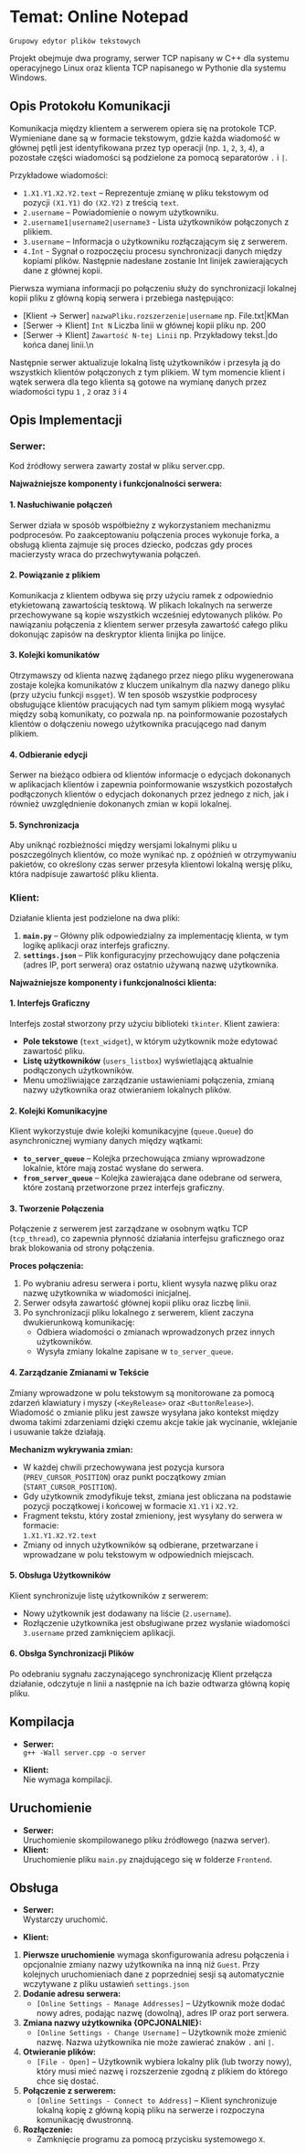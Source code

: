 # Temat: Online Notepad 
 `Grupowy edytor plików tekstowych`
 
 Projekt obejmuje dwa programy, serwer TCP napisany w C++ dla systemu operacyjnego Linux oraz klienta TCP napisanego w Pythonie dla systemu Windows.

## Opis Protokołu Komunikacji

Komunikacja między klientem a serwerem opiera się na protokole TCP. Wymieniane dane są w formacie tekstowym, gdzie każda wiadomość w głównej pętli jest identyfikowana przez typ operacji (np. `1`, `2`, `3`, `4`), a pozostałe części wiadomości są podzielone za pomocą separatorów `.` i `|`.  

Przykładowe wiadomości:  
- `1.X1.Y1.X2.Y2.text` – Reprezentuje zmianę w pliku tekstowym od pozycji `(X1.Y1)` do `(X2.Y2)` z treścią `text`.  
- `2.username` – Powiadomienie o nowym użytkowniku.  
- `2.username1|username2|username3` - Lista użytkowników połączonych z plikiem.
- `3.username` – Informacja o użytkowniku rozłączającym się z serwerem.  
- `4.Int` - Sygnał o rozpoczęciu procesu synchronizacji danych między kopiami plików. Następnie nadesłane zostanie Int linijek zawierających dane z głównej kopii.

Pierwsza wymiana informacji po połączeniu służy do synchronizacji lokalnej kopii pliku z główną kopią serwera i przebiega następująco:

- [Klient -> Serwer] `nazwaPliku.rozszerzenie|username` np. File.txt|KMan
- [Serwer -> Klient] `Int N` Liczba linii w głównej kopii pliku np. 200
- [Serwer -> Klient] `Zawartość N-tej Linii` np. Przykładowy tekst.|do końca danej linii.\n

Następnie serwer aktualizuje lokalną listę użytkowników i przesyła ją do wszystkich klientów połączonych z tym plikiem.
W tym momencie klient i wątek serwera dla tego klienta są gotowe na wymianę danych przez wiadomości typu `1` , `2` oraz `3` i `4`

## Opis Implementacji

### Serwer:

Kod źródłowy serwera zawarty został w pliku server.cpp.

**Najważniejsze komponenty i funkcjonalności serwera:**
#### 1. Nasłuchiwanie połączeń
Serwer działa w sposób współbieżny z wykorzystaniem mechanizmu podprocesów. Po zaakceptowaniu połączenia proces wykonuje forka, a obsługą klienta zajmuje się proces dziecko, podczas gdy proces macierzysty wraca do przechwytywania połączeń.

#### 2. Powiązanie z plikiem
Komunikacja z klientem odbywa się przy użyciu ramek z odpowiednio etykietowaną zawartością tesktową. W plikach lokalnych na serwerze przechowywane są kopie wszystkich wcześniej edytowanych plików. Po nawiązaniu połączenia z klientem serwer przesyła zawartość całego pliku dokonując zapisów na deskryptor klienta linijka po linijce.

#### 3. Kolejki komunikatów
Otrzymawszy od klienta nazwę żądanego przez niego pliku wygenerowana zostaje kolejka komunikatów z kluczem unikalnym dla nazwy danego pliku (przy użyciu funkcji `msgget`). W ten sposób wszystkie podprocesy obsługujące klientów pracujących nad tym samym plikiem mogą wysyłać między sobą komunikaty, co pozwala np. na poinformowanie pozostałych klientów o dołączeniu nowego użytkownika pracującego nad danym plikiem.

#### 4. Odbieranie edycji
Serwer na bieżąco odbiera od klientów informacje o edycjach dokonanych w aplikacjach klientów i zapewnia poinformowanie wszystkich pozostałych podłączonych klientów o edycjach dokonanych przez jednego z nich, jak i również uwzględnienie dokonanych zmian w kopii lokalnej.

#### 5. Synchronizacja
Aby uniknąć rozbieżności między wersjami lokalnymi pliku u poszczególnych klientów, co może wynikać np. z opóźnień w otrzymywaniu pakietów, co określony czas serwer przesyła klientowi lokalną wersję pliku, która nadpisuje zawartość pliku klienta.

### Klient:  

Działanie klienta jest podzielone na dwa pliki:  
1. **`main.py`** – Główny plik odpowiedzialny za implementację klienta, w tym logikę aplikacji oraz interfejs graficzny.  
2. **`settings.json`** – Plik konfiguracyjny przechowujący dane połączenia (adres IP, port serwera) oraz ostatnio używaną nazwę użytkownika.  

**Najważniejsze komponenty i funkcjonalności klienta:** 
#### 1. Interfejs Graficzny  
Interfejs został stworzony przy użyciu biblioteki `tkinter`. Klient zawiera:  
- **Pole tekstowe** (`text_widget`), w którym użytkownik może edytować zawartość pliku.  
- **Listę użytkowników** (`users_listbox`) wyświetlającą aktualnie podłączonych użytkowników.  
- Menu umożliwiające zarządzanie ustawieniami połączenia, zmianą nazwy użytkownika oraz otwieraniem lokalnych plików.

#### 2. Kolejki Komunikacyjne  
Klient wykorzystuje dwie kolejki komunikacyjne (`queue.Queue`) do asynchronicznej wymiany danych między wątkami:  
- **`to_server_queue`** – Kolejka przechowująca zmiany wprowadzone lokalnie, które mają zostać wysłane do serwera.  
- **`from_server_queue`** – Kolejka zawierająca dane odebrane od serwera, które zostaną przetworzone przez interfejs graficzny.

#### 3. Tworzenie Połączenia  
Połączenie z serwerem jest zarządzane w osobnym wątku TCP (`tcp_thread`), co zapewnia płynność działania interfejsu graficznego oraz brak blokowania od strony połączenia.  

**Proces połączenia:**  
1. Po wybraniu adresu serwera i portu, klient wysyła nazwę pliku oraz nazwę użytkownika w wiadomości inicjalnej.  
2. Serwer odsyła zawartość głównej kopii pliku oraz liczbę linii.  
3. Po synchronizacji pliku lokalnego z serwerem, klient zaczyna dwukierunkową komunikację:  
   - Odbiera wiadomości o zmianach wprowadzonych przez innych użytkowników.  
   - Wysyła zmiany lokalne zapisane w `to_server_queue`.  

#### 4. Zarządzanie Zmianami w Tekście  
Zmiany wprowadzone w polu tekstowym są monitorowane za pomocą zdarzeń klawiatury i myszy (`<KeyRelease>` oraz `<ButtonRelease>`). Wiadomość o zmianie pliku jest zawsze wysyłana jako kontekst między dwoma takimi zdarzeniami dzięki czemu akcje takie jak wycinanie, wklejanie i usuwanie także działają.

**Mechanizm wykrywania zmian:**  
- W każdej chwili przechowywana jest pozycja kursora (`PREV_CURSOR_POSITION`) oraz punkt początkowy zmian (`START_CURSOR_POSITION`).  
- Gdy użytkownik zmodyfikuje tekst, zmiana jest obliczana na podstawie pozycji początkowej i końcowej w formacie `X1.Y1` i `X2.Y2`.  
- Fragment tekstu, który został zmieniony, jest wysyłany do serwera w formacie:  
`1.X1.Y1.X2.Y2.text`
- Zmiany od innych użytkowników są odbierane, przetwarzane i wprowadzane w polu tekstowym w odpowiednich miejscach.

#### 5. Obsługa Użytkowników  
Klient synchronizuje listę użytkowników z serwerem:  
- Nowy użytkownik jest dodawany na liście (`2.username`).  
- Rozłączenie użytkownika jest obsługiwane przez wysłanie wiadomości `3.username` przed zamknięciem aplikacji.

#### 6. Obsłga Synchronizacji Plików
Po odebraniu sygnału zaczynającego synchronizację Klient przełącza działanie, odczytuje n linii a następnie na ich bazie odtwarza główną kopię pliku.


## Kompilacja
- **Serwer:**  
`g++ -Wall server.cpp -o server`

- **Klient:**  
Nie wymaga kompilacji.

## Uruchomienie 
- **Serwer:**  
Uruchomienie skompilowanego pliku źródłowego (nazwa server).  
- **Klient:**  
Uruchomienie pliku `main.py` znajdującego się w folderze `Frontend`.  

## Obsługa  
- **Serwer:**  
Wystarczy uruchomić.  

- **Klient:**  
1. **Pierwsze uruchomienie** wymaga skonfigurowania adresu połączenia i opcjonalnie zmiany nazwy użytkownika na inną niż `Guest`. Przy kolejnych uruchomieniach dane z poprzedniej sesji są automatycznie wczytywane z pliku ustawień `settings.json`
2. **Dodanie adresu serwera:**  
   - `[Online Settings - Manage Addresses]` – Użytkownik może dodać nowy adres, podając nazwę (dowolną), adres IP oraz port serwera.  
3. **Zmiana nazwy użytkownika {OPCJONALNIE}:**  
   - `[Online Settings - Change Username]` – Użytkownik może zmienić nazwę. Nazwa użytkownika nie może zawierać znaków `.` ani `|`.  
4. **Otwieranie plików:**  
   - `[File - Open]` – Użytkownik wybiera lokalny plik (lub tworzy nowy), który musi mieć nazwę i rozszerzenie zgodną z plikiem do którego chce się dostać.  
5. **Połączenie z serwerem:**  
   - `[Online Settings - Connect to Address]` – Klient synchronizuje lokalną kopię z główną kopią pliku na serwerze i rozpoczyna komunikację dwustronną. 
6. **Rozłączenie:**  
   - Zamknięcie programu za pomocą przycisku systemowego `X`.